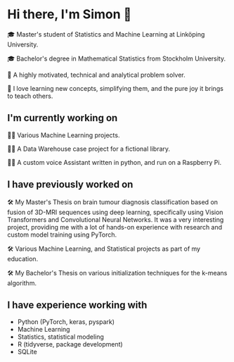 # Hi there, I'm Simon 👋
🎓 Master's student of Statistics and Machine Learning at Linköping University.

🎓 Bachelor's degree in Mathematical Statistics from Stockholm University.

📖 A highly motivated, technical and analytical problem solver.

📖 I love learning new concepts, simplifying them, and the pure joy it brings to teach others.

## I'm currently working on
👨‍💻 Various Machine Learning projects.

👨‍💻 A Data Warehouse case project for a fictional library.

👨‍💻 A custom voice Assistant written in python, and run on a Raspberry Pi.

## I have previously worked on
🛠️ My Master's Thesis on brain tumour diagnosis classification based on fusion of 3D-MRI sequences using deep learning, specifically using Vision Transformers and Convolutional Neural Networks. It was a very interesting project, providing me with a lot of hands-on experience with research and custom model training using PyTorch.

🛠️ Various Machine Learning, and Statistical projects as part of my education.

🛠️ My Bachelor's Thesis on various initialization techniques for the k-means algorithm.

## I have experience working with
- Python (PyTorch, keras, pyspark)
- Machine Learning
- Statistics, statistical modeling
- R (tidyverse, package development)
- SQLite


<!--
🎓 I'm a Master's student of Statistics and Machine Learning coming from a background of mathematical statistics and with great interest in investigating various kinds of data and machine learning models, always with a focus on investigating, understanding, and applying.

🧠 Most recently, in my Master's Thesis, I worked on brain tumour diagnosis classification based on fusion of 3D-MRI sequences using deep learning, specifically using Vision Transformers and Convolutional Neural Networks. It was a very interesting project, providing me with a lot of hands-on experience with research and custom model training using PyTorch.

👨‍🔬 I am highly motivated by the desire to learn new things and develop my analytical and technical abilities. I am highly solution oriented, and I love coming up with cool use cases when learning new techniques and methods. I excel when working on a clearly defined problem, but I also enjoy less clear tasks, requiring an investigative and explorative process. I love to learn, to simplify and to summarise my findings, and the joy it brings to teach.

-->

<!--
**TheLaughingDuck/TheLaughingDuck** is a ✨ _special_ ✨ repository because its `README.md` (this file) appears on your GitHub profile.

Here are some ideas to get you started:

- 🔭 I’m currently working on ...
- 🌱 I’m currently learning ...
- 👯 I’m looking to collaborate on ...
- 🤔 I’m looking for help with ...
- 💬 Ask me about ...
- 📫 How to reach me: ...
- 😄 Pronouns: ...
- ⚡ Fun fact: ...
-->
